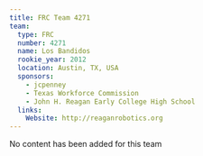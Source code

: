 ```yaml
---
title: FRC Team 4271
team:
  type: FRC
  number: 4271
  name: Los Bandidos
  rookie_year: 2012
  location: Austin, TX, USA
  sponsors:
    - jcpenney
    - Texas Workforce Commission
    - John H. Reagan Early College High School
  links:
    Website: http://reaganrobotics.org
---
```

No content has been added for this team